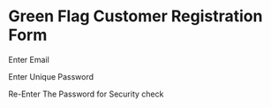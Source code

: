 # Green Flag Customer Registration Form

Enter Email 

Enter Unique Password

Re-Enter The Password for Security check



